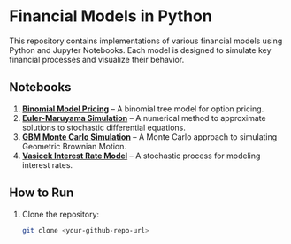 # Financial Models in Python

This repository contains implementations of various financial models using Python and Jupyter Notebooks. Each model is designed to simulate key financial processes and visualize their behavior.

## Notebooks

1. **[Binomial Model Pricing](binomial_model_pricing.ipynb)** – A binomial tree model for option pricing.
2. **[Euler-Maruyama Simulation](euler_maruyama.ipynb)** – A numerical method to approximate solutions to stochastic differential equations.
3. **[GBM Monte Carlo Simulation](gbm_monte_carlo.ipynb)** – A Monte Carlo approach to simulating Geometric Brownian Motion.
4. **[Vasicek Interest Rate Model](vasicek_simulation.ipynb)** – A stochastic process for modeling interest rates.

## How to Run

1. Clone the repository:
   ```bash
   git clone <your-github-repo-url>
